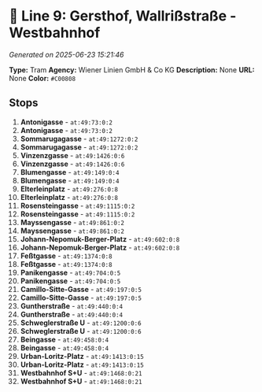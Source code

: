 # 🚊 Line 9: Gersthof, Wallrißstraße - Westbahnhof

*Generated on 2025-06-23 15:21:46*

**Type:** Tram
**Agency:** Wiener Linien GmbH & Co KG
**Description:** None
**URL:** None
**Color:** `#C00808`

## Stops

1. **Antonigasse** - `at:49:73:0:2`
2. **Antonigasse** - `at:49:73:0:2`
3. **Sommarugagasse** - `at:49:1272:0:2`
4. **Sommarugagasse** - `at:49:1272:0:2`
5. **Vinzenzgasse** - `at:49:1426:0:6`
6. **Vinzenzgasse** - `at:49:1426:0:6`
7. **Blumengasse** - `at:49:149:0:4`
8. **Blumengasse** - `at:49:149:0:4`
9. **Elterleinplatz** - `at:49:276:0:8`
10. **Elterleinplatz** - `at:49:276:0:8`
11. **Rosensteingasse** - `at:49:1115:0:2`
12. **Rosensteingasse** - `at:49:1115:0:2`
13. **Mayssengasse** - `at:49:861:0:2`
14. **Mayssengasse** - `at:49:861:0:2`
15. **Johann-Nepomuk-Berger-Platz** - `at:49:602:0:8`
16. **Johann-Nepomuk-Berger-Platz** - `at:49:602:0:8`
17. **Feßtgasse** - `at:49:1374:0:8`
18. **Feßtgasse** - `at:49:1374:0:8`
19. **Panikengasse** - `at:49:704:0:5`
20. **Panikengasse** - `at:49:704:0:5`
21. **Camillo-Sitte-Gasse** - `at:49:197:0:5`
22. **Camillo-Sitte-Gasse** - `at:49:197:0:5`
23. **Guntherstraße** - `at:49:440:0:4`
24. **Guntherstraße** - `at:49:440:0:4`
25. **Schweglerstraße U** - `at:49:1200:0:6`
26. **Schweglerstraße U** - `at:49:1200:0:6`
27. **Beingasse** - `at:49:458:0:4`
28. **Beingasse** - `at:49:458:0:4`
29. **Urban-Loritz-Platz** - `at:49:1413:0:15`
30. **Urban-Loritz-Platz** - `at:49:1413:0:15`
31. **Westbahnhof S+U** - `at:49:1468:0:21`
32. **Westbahnhof S+U** - `at:49:1468:0:21`